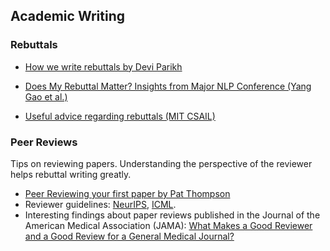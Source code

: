 ## Academic Writing

### Rebuttals

- [How we write rebuttals by Devi Parikh](https://link.medium.com/ydpsNF59L8)

- [Does My Rebuttal Matter? Insights from  Major NLP Conference (Yang Gao et al.)](https://arxiv.org/pdf/1903.11367.pdf)

- [Useful advice regarding rebuttals (MIT CSAIL)](https://people.csail.mit.edu/fredo/rebuttal_advice.txt)



### Peer Reviews
Tips on reviewing papers. Understanding the perspective of the reviewer helps rebuttal writing greatly.

- [Peer Reviewing your first paper by Pat Thompson](https://patthomson.net/2019/10/14/reviewing-your-first-paper/)
- Reviewer guidelines: [NeurIPS](https://nips.cc/Conferences/2019/PaperInformation/ReviewerGuidelines), [ICML](https://icml.cc/Conferences/2020/ReviewerGuidelines).
- Interesting findings about paper reviews published in the Journal of the American Medical Association (JAMA): [What Makes a Good Reviewer and a Good Review for a General Medical Journal?](https://jamanetwork.com/journals/jama/fullarticle/187762)


